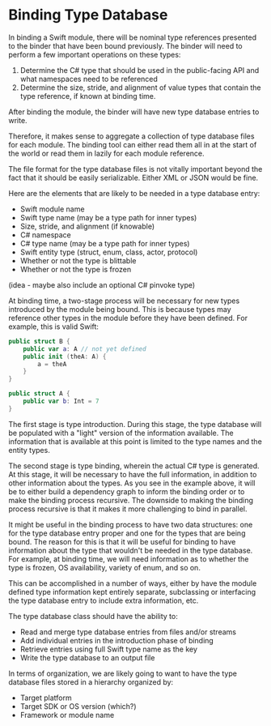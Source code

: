 # Binding Type Database

In binding a Swift module, there will be nominal type references presented to the binder that have been bound previously. The binder will need to perform a few important operations on these types:

1. Determine the C# type that should be used in the public-facing API and what namespaces need to be referenced
2. Determine the size, stride, and alignment of value types that contain the type reference, if known at binding time.

After binding the module, the binder will have new type database entries to write.

Therefore, it makes sense to aggregate a collection of type database files for each module. The binding tool can either read them all in at the start of the world or read them in lazily for each module reference.

The file format for the type database files is not vitally important beyond the fact that it should be easily serializable. Either XML or JSON would be fine.

Here are the elements that are likely to be needed in a type database entry:

- Swift module name
- Swift type name (may be a type path for inner types)
- Size, stride, and alignment (if knowable)
- C# namespace
- C# type name (may be a type path for inner types)
- Swift entity type (struct, enum, class, actor, protocol)
- Whether or not the type is blittable
- Whether or not the type is frozen

(idea - maybe also include an optional C# pinvoke type)

At binding time, a two-stage process will be necessary for new types introduced by the module being bound. This is because types may reference other types in the module before they have been defined. For example, this is valid Swift:

```swift
public struct B {
    public var a: A // not yet defined
    public init (theA: A) {
        a = theA
    }
}

public struct A {
    public var b: Int = 7
}
```

The first stage is type introduction. During this stage, the type database will be populated with a "light" version of the information available. The information that is available at this point is limited to the type names and the entity types.

The second stage is type binding, wherein the actual C# type is generated. At this stage, it will be necessary to have the full information, in addition to other information about the types. As you see in the example above, it will be to either build a dependency graph to inform the binding order or to make the binding process recursive. The downside to making the binding process recursive is that it makes it more challenging to bind in parallel.

It might be useful in the binding process to have two data structures: one for the type database entry proper and one for the types that are being bound. The reason for this is that it will be useful for binding to have information about the type that wouldn't be needed in the type database. For example, at binding time, we will need information as to whether the type is frozen, OS availability, variety of enum, and so on.

This can be accomplished in a number of ways, either by have the module defined type information kept entirely separate, subclassing or interfacing the type database entry to include extra information, etc.

The type database class should have the ability to:

- Read and merge type database entries from files and/or streams
- Add individual entries in the introduction phase of binding
- Retrieve entries using full Swift type name as the key
- Write the type database to an output file

In terms of organization, we are likely going to want to have the type database files stored in a hierarchy organized by:

- Target platform
- Target SDK or OS version (which?)
- Framework or module name
